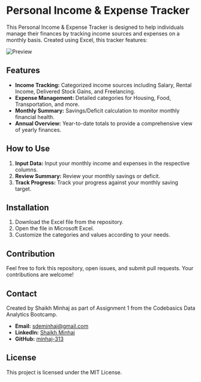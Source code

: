 # Personal Income & Expense Tracker

This Personal Income & Expense Tracker is designed to help individuals manage their finances by tracking income sources and expenses on a monthly basis. Created using Excel, this tracker features:

![Preview](expensestracker.png)

## Features
- **Income Tracking:** Categorized income sources including Salary, Rental Income, Delivered Stock Gains, and Freelancing.
- **Expense Management:** Detailed categories for Housing, Food, Transportation, and more.
- **Monthly Summary:** Savings/Deficit calculation to monitor monthly financial health.
- **Annual Overview:** Year-to-date totals to provide a comprehensive view of yearly finances.

## How to Use
1. **Input Data:** Input your monthly income and expenses in the respective columns.
2. **Review Summary:** Review your monthly savings or deficit.
3. **Track Progress:** Track your progress against your monthly saving target.

## Installation
1. Download the Excel file from the repository.
2. Open the file in Microsoft Excel.
3. Customize the categories and values according to your needs.

## Contribution
Feel free to fork this repository, open issues, and submit pull requests. Your contributions are welcome!

## Contact
Created by Shaikh Minhaj as part of Assignment 1 from the Codebasics Data Analytics Bootcamp.
- **Email:** [sdeminhaj@gmail.com](mailto:sdeminhaj@gmail.com)
- **LinkedIn:** [Shaikh Minhaj](https://linkedin.com/in/minhaj313)
- **GitHub:** [minhaj-313](https://github.com/minhaj-313)

## License
This project is licensed under the MIT License.
